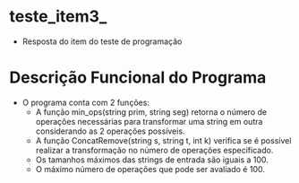 # teste_item3_
- Resposta do item do teste de programação

# Descrição Funcional do Programa
- O programa conta com 2 funções:
	- A função min_ops(string prim, string seg) retorna o número de operações necessárias para transformar uma string em outra considerando as 2 operações possíveis.
	- A função ConcatRemove(string s, string t, int k) verifica se é possível realizar a transformação no número de operações especificado.
	- Os tamanhos máximos das strings de entrada são iguais a 100.
	- O máximo número de operações que pode ser avaliado é 100.
	
	